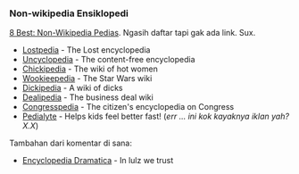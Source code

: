 ### Non-wikipedia Ensiklopedi

[8 Best: Non-Wikipedia Pedias](http://www.wired.com/culture/culturereviews/magazine/16-06/st_best). Ngasih daftar tapi gak ada link. Sux.

* [Lostpedia](http://www.lostpedia.com/wiki/Main_Page) - The Lost encyclopedia
* [Uncyclopedia](http://uncyclopedia.org/wiki/Main_Page) - The content-free encyclopedia
* [Chickipedia](http://www.chickipedia.com/) - The wiki of hot women
* [Wookieepedia](http://starwars.wikia.com/wiki/Main_Page) - The Star Wars wiki
* [Dickipedia](http://www.dickipedia.org/dick.php?title=Main_Page) - A wiki of dicks
* [Dealipedia](http://www.dealipedia.com/) - The business deal wiki
* [Congresspedia](http://www.sourcewatch.org/index.php?title=Congresspedia) - The citizen's encyclopedia on Congress
* [Pedialyte](http://pedialyte.com/) - Helps kids feel better fast! (_err ... ini kok kayaknya iklan yah? X.X_)

Tambahan dari komentar di sana:

* [Encyclopedia Dramatica](http://www.encyclopediadramatica.com/Main_Page) - In lulz we trust 

<!-- {"time": "2008-06-02 01:44:59", "title": "Non-wikipedia Ensiklopedi"} -->
